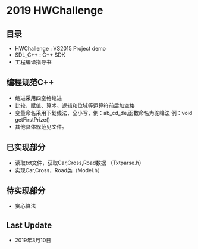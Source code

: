 # 2019 HWChallenge 

## 目录
  * HWChallenge : VS2015 Project demo
  * SDL_C++ : C++ SDK
  * 工程编译指导书
  
## 编程规范C++
  * 缩进采用四空格缩进
  * 比较、赋值、算术、逻辑和位域等运算符前后加空格
  * 变量命名采用下划线法，全小写，例：ab_cd_de,函数命名为驼峰法 例：void getFirstPrize()
  * 其他具体规范见文件。
  
## 已实现部分
  * 读取txt文件，获取Car,Cross,Road数据 （Txtparse.h）
  * 实现Car,Cross，Road类（Model.h）
  
## 待实现部分
  * 贪心算法
  
## Last Update 
  * 2019年3月10日

